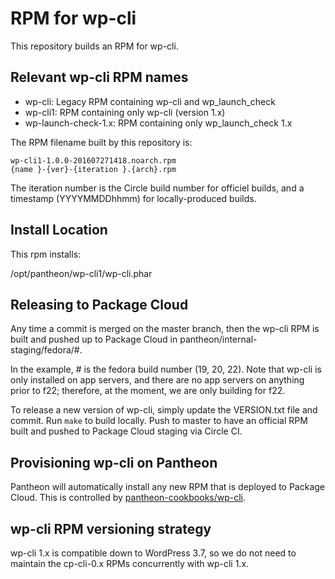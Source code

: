 # RPM for wp-cli

This repository builds an RPM for wp-cli.

## Relevant wp-cli RPM names

- wp-cli: Legacy RPM containing wp-cli and wp_launch_check
- wp-cli1: RPM containing only wp-cli (version 1.x)
- wp-launch-check-1.x: RPM containing only wp_launch_check 1.x

The RPM filename built by this repository is:
```
wp-cli1-1.0.0-201607271418.noarch.rpm
{name }-{ver}-{iteration }.{arch}.rpm
```
The iteration number is the Circle build number for officiel builds, and a timestamp (YYYYMMDDhhmm) for locally-produced builds.
## Install Location

This rpm installs:

/opt/pantheon/wp-cli1/wp-cli.phar

## Releasing to Package Cloud

Any time a commit is merged on the master branch, then the wp-cli RPM is built and pushed up to Package Cloud in pantheon/internal-staging/fedora/#.

In the example, # is the fedora build number (19, 20, 22). Note that wp-cli is only installed on app servers, and there are no app servers on anything prior to f22; therefore, at the moment, we are only building for f22.

To release a new version of wp-cli, simply update the VERSION.txt file and commit. Run `make` to build locally. Push to master to have an official RPM built and pushed to Package Cloud staging via Circle CI.

## Provisioning wp-cli on Pantheon

Pantheon will automatically install any new RPM that is deployed to Package Cloud. This is controlled by [pantheon-cookbooks/wp-cli](https://github.com/pantheon-cookbooks/wp-cli/blob/master/recipes/default.rb).

## wp-cli RPM versioning strategy

wp-cli 1.x is compatible down to WordPress 3.7, so we do not need to maintain the cp-cli-0.x RPMs concurrently with wp-cli 1.x.
